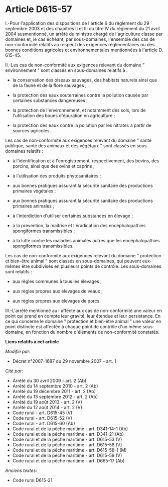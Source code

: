 # Article D615-57

I.-Pour l'application des dispositions de l'article 6 du règlement du 29 septembre 2003 et des chapitres II et III du titre
IV du règlement du 21 avril 2004 susmentionné, un arrêté du ministre chargé de l'agriculture classe par domaines et, le cas
échéant, par sous-domaines, l'ensemble des cas de non-conformité relatifs au respect des exigences réglementaires ou des
bonnes conditions agricoles et environnementales mentionnées à l'article D. 615-45. 

II.-Les cas de non-conformité aux exigences relevant du domaine " environnement " sont classés en sous-domaines relatifs à :

- la conservation des oiseaux sauvages, des habitats naturels ainsi que de la faune et de la flore sauvages ;

- la protection des eaux souterraines contre la pollution causée par certaines substances dangereuses ;

- la protection de l'environnement, et notamment des sols, lors de l'utilisation des boues d'épuration en agriculture ;

- la protection des eaux contre la pollution par les nitrates à partir de sources agricoles. 

Les cas de non-conformité aux exigences relevant du domaine " santé publique, santé des animaux et des végétaux " sont
classés en sous-domaines relatifs :

- à l'identification et à l'enregistrement, respectivement, des bovins, des porcins, ainsi que des ovins et caprins ;

- à l'utilisation des produits phytosanitaires ;

- aux bonnes pratiques assurant la sécurité sanitaire des productions primaires végétales ;

- aux bonnes pratiques assurant la sécurité sanitaire des productions primaires animales ;

- à l'interdiction d'utiliser certaines substances en élevage ;

- à la prévention, la maîtrise et l'éradication des encéphalopathies spongiformes transmissibles ;

- à la lutte contre les maladies animales autres que les encéphalopathies spongiformes transmissibles. 

Les cas de non-conformité aux exigences relevant du domaine " protection et bien-être animal " sont classés en sous-domaines,
qui peuvent eux-mêmes être subdivisés en plusieurs points de contrôle. Les sous-domaines sont relatifs :

- aux règles communes à tous les élevages ;

- aux règles propres aux élevages de veaux ;

- aux règles propres aux élevages de porcs. 

III.-L'arrêté mentionné au I affecte aux cas de non-conformité une valeur en point qui prend en compte leur gravité, leur
étendue et leur persistance. En ce qui concerne le domaine " protection et bien-être animal " une valeur en point distincte
est affectée à chaque point de contrôle d'un même sous-domaine, en fonction du nombre d'éléments de non-conformité constatés.

**Liens relatifs à cet article**

_Modifié par_:

  - Décret n°2007-1687 du 29 novembre 2007 - art. 1

_Cité par_:

  - Arrêté du 30 avril 2009 - art. 2 (Ab)
  - Arrêté du 14 septembre 2010 - art. 2 (Ab)
  - Arrêté du 19 décembre 2011 - art. 2 (Ab)
  - Arrêté du 13 septembre 2012 - art. 2 (Ab)
  - Arrêté du 19 août 2013 - art. 2 (V)
  - Arrêté du 12 août 2014 - art. 2 (V)
  - Code rural - art. D615-45 (V)
  - Code rural - art. D615-52 (V)
  - Code rural - art. D615-60 (Ab)
  - Code rural et de la pêche maritime - art. D341-14-1 (Ab)
  - Code rural et de la pêche maritime - art. D341-21 (Ab)
  - Code rural et de la pêche maritime - art. D615-53 (V)
  - Code rural et de la pêche maritime - art. D615-58 (V)
  - Code rural et de la pêche maritime - art. D615-58-1 (M)
  - Code rural et de la pêche maritime - art. D615-59 (V)
  - Code rural et de la pêche maritime - art. D665-17 (Ab)

_Anciens textes_:

  - Code rural D615-21
